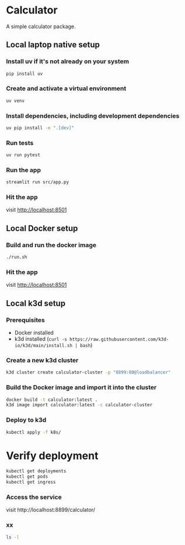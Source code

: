 # Calculator

A simple calculator package.

## Local laptop native setup
### Install uv if it's not already on your system

```bash
pip install uv
```

### Create and activate a virtual environment
```bash
uv venv
```

### Install dependencies, including development dependencies
```bash
uv pip install -e ".[dev]"
```

### Run tests
```bash
uv run pytest
```

### Run the app
```bash
streamlit run src/app.py
```

### Hit the app
visit <http://localhost:8501> 

## Local Docker setup
### Build and run the docker image
```bash
./run.sh
```

### Hit the app
visit <http://localhost:8501>

## Local k3d setup
### Prerequisites
- Docker installed
- k3d installed (`curl -s https://raw.githubusercontent.com/k3d-io/k3d/main/install.sh | bash`)

### Create a new k3d cluster
```bash
k3d cluster create calculator-cluster -p "8899:80@loadbalancer"
```

### Build the Docker image and import it into the cluster
```bash
docker build -t calculator:latest .
k3d image import calculator:latest -c calculator-cluster
```

### Deploy to k3d
```bash
kubectl apply -f k8s/
```

# Verify deployment
```bash
kubectl get deployments
kubectl get pods
kubectl get ingress
```

### Access the service
visit http://localhost:8899/calculator/

### xx
```bash
ls -l
```
